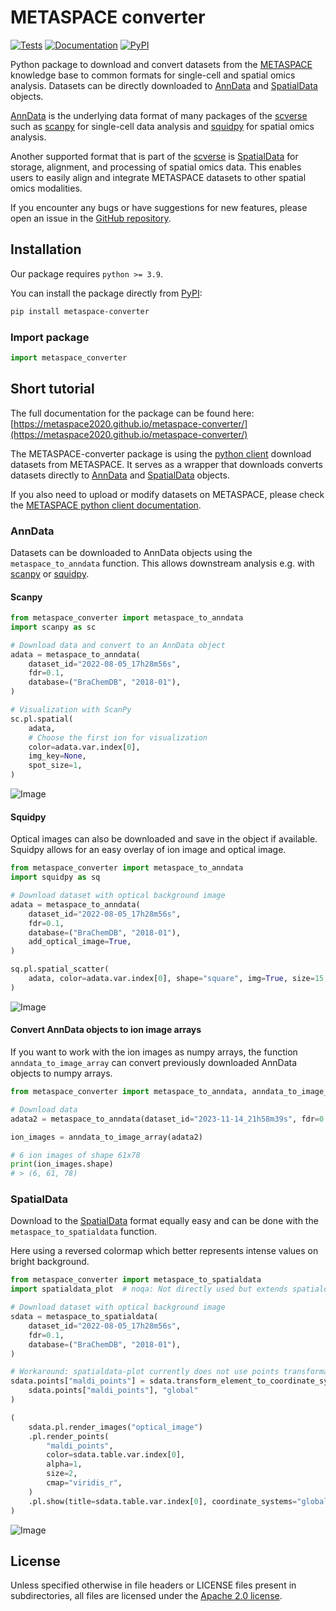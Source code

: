 # METASPACE converter

[![Tests][badge-tests]][link-tests]
[![Documentation][badge-docs]][link-docs]
[![PyPI][badge-pypi]][link-pypi]

Python package to download and convert datasets from the [METASPACE](https://metaspace2020.eu/)
knowledge base to common formats for single-cell and spatial omics analysis.
Datasets can be directly downloaded to
[AnnData](https://anndata.readthedocs.io/en/stable/index.html) and
[SpatialData](https://spatialdata.scverse.org/en/latest/) objects.

[AnnData](https://anndata.readthedocs.io/en/stable/index.html) is the underlying data format
of many packages of the [scverse](https://doi.org/10.1038/s41587-023-01733-8) such as
[scanpy](https://scanpy.readthedocs.io/en/stable/) for single-cell data analysis and
[squidpy](https://squidpy.readthedocs.io/en/stable/index.html) for spatial omics analysis.

Another supported format that is part of the [scverse](https://doi.org/10.1038/s41587-023-01733-8)
is [SpatialData](https://spatialdata.scverse.org/en/latest/) for storage, alignment, and processing
of spatial omics data. This enables users to easily align and integrate METASPACE datasets
to other spatial omics modalities.

If you encounter any bugs or have suggestions for new features, please open an issue in the
[GitHub repository](https://github.com/metaspace2020/metaspace-converter).

## Installation

Our package requires `python >= 3.9`.

You can install the package directly from [PyPI](https://pypi.org/project/metaspace-converter/):
```bash
pip install metaspace-converter
```

### Import package

```python
import metaspace_converter
```

## Short tutorial

The full documentation for the package can be found here: [https://metaspace2020.github.io/metaspace-converter/](https://metaspace2020.github.io/metaspace-converter/)

The METASPACE-converter package is using the
[python client](https://github.com/metaspace2020/metaspace/tree/master/metaspace/python-client)
download datasets from METASPACE.
It serves as a wrapper that downloads converts datasets directly to
[AnnData](https://anndata.readthedocs.io/en/stable/index.html) and
[SpatialData](https://spatialdata.scverse.org/en/latest/) objects.

If you also need to upload or modify datasets on METASPACE, please check the
[METASPACE python client documentation](https://metaspace2020.readthedocs.io/en/latest/index.html).

### AnnData

Datasets can be downloaded to AnnData objects using the `metaspace_to_anndata` function.
This allows downstream analysis e.g. with [scanpy](https://scanpy.readthedocs.io/en/stable/)
or [squidpy](https://squidpy.readthedocs.io/en/stable/index.html).

#### Scanpy

```python
from metaspace_converter import metaspace_to_anndata
import scanpy as sc

# Download data and convert to an AnnData object
adata = metaspace_to_anndata(
    dataset_id="2022-08-05_17h28m56s",
    fdr=0.1,
    database=("BraChemDB", "2018-01"),
)

# Visualization with ScanPy
sc.pl.spatial(
    adata,
    # Choose the first ion for visualization
    color=adata.var.index[0],
    img_key=None,
    spot_size=1,
)
```

![Image](docs/_static/img/example_img_sc.png)

#### Squidpy

Optical images can also be downloaded and save in the object if available.
Squidpy allows for an easy overlay of ion image and optical image.

```python
from metaspace_converter import metaspace_to_anndata
import squidpy as sq

# Download dataset with optical background image
adata = metaspace_to_anndata(
    dataset_id="2022-08-05_17h28m56s",
    fdr=0.1,
    database=("BraChemDB", "2018-01"),
    add_optical_image=True,
)

sq.pl.spatial_scatter(
    adata, color=adata.var.index[0], shape="square", img=True, size=15, alpha=0.5
)
```

![Image](docs/_static/img/example_img_sq.png)

#### Convert AnnData objects to ion image arrays

If you want to work with the ion images as numpy arrays, the function `anndata_to_image_array` can
convert previously downloaded AnnData objects to numpy arrays.

```python
from metaspace_converter import metaspace_to_anndata, anndata_to_image_array

# Download data
adata2 = metaspace_to_anndata(dataset_id="2023-11-14_21h58m39s", fdr=0.1)

ion_images = anndata_to_image_array(adata2)

# 6 ion images of shape 61x78
print(ion_images.shape)
# > (6, 61, 78)
```

### SpatialData

Download to the [SpatialData](https://spatialdata.scverse.org/en/latest/) format equally easy and
can be done with the `metaspace_to_spatialdata` function.

Here using a reversed colormap which better represents intense values on bright background.

```python
from metaspace_converter import metaspace_to_spatialdata
import spatialdata_plot  # noqa: Not directly used but extends spatialdata

# Download dataset with optical background image
sdata = metaspace_to_spatialdata(
    dataset_id="2022-08-05_17h28m56s",
    fdr=0.1,
    database=("BraChemDB", "2018-01"),
)

# Workaround: spatialdata-plot currently does not use points transformation
sdata.points["maldi_points"] = sdata.transform_element_to_coordinate_system(
    sdata.points["maldi_points"], "global"
)

(
    sdata.pl.render_images("optical_image")
    .pl.render_points(
        "maldi_points",
        color=sdata.table.var.index[0],
        alpha=1,
        size=2,
        cmap="viridis_r",
    )
    .pl.show(title=sdata.table.var.index[0], coordinate_systems="global")
)
```

![Image](docs/_static/img/example_img_sd.png)

## License

Unless specified otherwise in file headers or LICENSE files present in subdirectories, all files are licensed under the [Apache 2.0 license](https://github.com/metaspace2020/metaspace/blob/master/LICENSE).


[badge-docs]: https://img.shields.io/github/actions/workflow/status/metaspace2020/metaspace-converter/docs.yml?label=documentation
[badge-pypi]: https://img.shields.io/pypi/v/metaspace-converter
[badge-tests]: https://img.shields.io/github/actions/workflow/status/metaspace2020/metaspace-converter/tests.yml?branch=master&label=tests
[link-docs]: https://metaspace2020.github.io/metaspace-converter/
[link-pypi]: https://pypi.org/project/metaspace-converter/
[link-tests]: https://github.com/metaspace2020/metaspace-converter/actions/workflows/tests.yml
